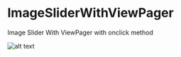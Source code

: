 # ImageSliderWithViewPager
Image Slider With ViewPager with onclick method
<p><img src="https://github.com/developerankitkumar/MaterialTabViewerLoginSignup/blob/master/screenshots/Preview.gif" alt="alt text" style="max-width:100%;"></p>
